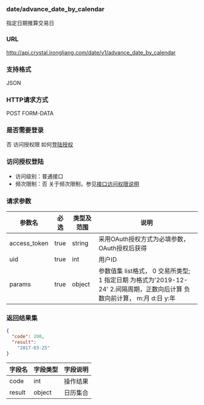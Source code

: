 ### date/advance_date_by_calendar
指定日期推算交易日

### URL
http://api.crystal.irongliang.com/date/v1/advance_date_by_calendar

### 支持格式
JSON

### HTTP请求方式
POST FORM-DATA

### 是否需要登录
否
访问授权限 如何[登陆授权](http://irongliang.com/)

### 访问授权登陆
- 访问级别：普通接口
- 频次限制：否
关于频次限制，参见[接口访问权限说明](http://irongliang.com/)

### 请求参数
参数名 | 必选| 类型及范围| 说明
---|---|---|---|
access_token  | true | string|采用OAuth授权方式为必填参数，OAuth授权后获得
uid | true | int| 用户ID
params|true| object| 参数值集 list格式， 0 交易所类型; 1 指定日期 为格式为'2019-12-24'  2.间隔周期，正数向后计算 负数向前计算， m:月 d:日 y:年

### 返回结果集
```json
{
  "code": 200,
  "result": 
    "2017-03-25"
}
```

字段名|字段类型| 字段说明
---|---|---|
code  | int |操作结果
result | object  | 日历集合